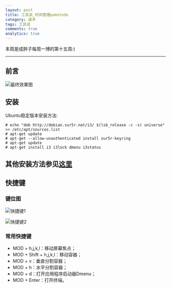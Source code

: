 ```yaml
---
layout: post
title: 工具说_时间管理pomotodo
category: 道术
tags: 工具说
comments: true
analytics: true
---
```


本周是成胖子每周一博的第十五周:)

---

## 前言

![最终效果图](http://ww4.sinaimg.cn/large/006kvZhRjw1f2bdlnm1d9j30cc06o75o.jpg)


## 安装
Ubuntu稳定版本安装方法:

```
# echo "deb http://debian.sur5r.net/i3/ $(lsb_release -c -s) universe" >> /etc/apt/sources.list
# apt-get update
# apt-get --allow-unauthenticated install sur5r-keyring
# apt-get update
# apt-get install i3 i3lock dmenu i3status
```

其他安装方法参见[这里](http://i3wm.org/downloads/)
----

## 快捷键

### 键位图

![快捷键1](http://ww1.sinaimg.cn/large/006kvZhRjw1f2bdm963cnj30p008cgnk.jpg)

![快捷键2](http://ww4.sinaimg.cn/large/006kvZhRjw1f2bdmq4kmyj30p008c0ul.jpg)

### 常用快捷键

* MOD + h,j,k,l：移动屏幕焦点；
* MOD + Shift + h,j,k,l：移动容器；
* MOD + v：垂直分割容器；
* MOD + h：水平分割容器；
* MOD + d：打开应用程序启动器Dmenu；
* MOD + Enter：打开终端。
